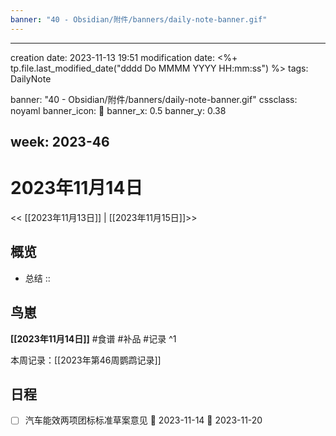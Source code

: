 ```yaml
---
banner: "40 - Obsidian/附件/banners/daily-note-banner.gif"
---
```

---
creation date: 2023-11-13 19:51
modification date: <%+ tp.file.last_modified_date("dddd Do MMMM YYYY HH:mm:ss") %>
tags: DailyNote

banner: "40 - Obsidian/附件/banners/daily-note-banner.gif"
cssclass: noyaml
banner_icon: 💌
banner_x: 0.5
banner_y: 0.38

week: 2023-46
---

# 2023年11月14日

<< [[2023年11月13日]] | [[2023年11月15日]]>>


## 概览
- 总结 :: 
## 鸟崽
**[[2023年11月14日]]**
#食谱 
#补品 
#记录 
^1

本周记录：[[2023年第46周鹦鹉记录]]

## 日程




- [ ]  汽车能效两项团标标准草案意见  🛫 2023-11-14  📅 2023-11-20 
